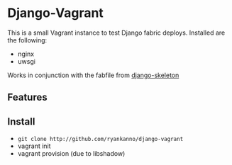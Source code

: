 Django-Vagrant
===============

This is a small Vagrant instance to test Django fabric deploys.  Installed are 
the following:

* nginx
* uwsgi

Works in conjunction with the fabfile from [django-skeleton](http://github.com/ryankanno/django-skeleton/)


Features 
--------


Install
-------

* `git clone http://github.com/ryankanno/django-vagrant`
* vagrant init
* vagrant provision (due to libshadow)
